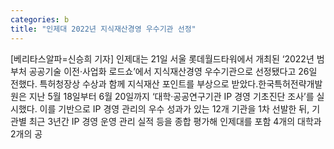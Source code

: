 ```yaml
---
categories: b
title: "인제대 2022년 지식재산경영 우수기관 선정"
---
```

[베리타스알파=신승희 기자] 인제대는 21일 서울 롯데월드타워에서 개최된 ‘2022년 범부처 공공기술 이전‧사업화 로드쇼’에서 지식재산경영 우수기관으로 선정됐다고 26일 전했다. 특허청장상 수상과 함께 지식재산 포인트를 부상으로 받았다.한국특허전략개발원은 지난 5월 18일부터 6월 20일까지 ‘대학·공공연구기관 IP 경영 기초진단 조사’를 실시했다. 이를 기반으로 IP 경영 관리의 우수 성과가 있는 12개 기관을 1차 선발한 뒤, 기관별 최근 3년간 IP 경영 운영 관리 실적 등을 종합 평가해 인제대를 포함 4개의 대학과 2개의 공